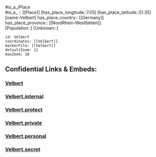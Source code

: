 ﻿---
location: [51.35,7.05] 
mapzoom: [7,12] 
mapmarker: city 
type: City
tags:
- geo/City


SpocWebEntityId: 35234
isDeleted: false
confidential: public

---
#is_a_/Place  
#is_a_ :: [[Place]] 
[has_place_longitude::7.05] 
[has_place_latitude::51.35] 
[name::Velbert] 
has_place_country:: [[Germany]]  
has_place_province:: [[NordRhein-Westfahlen]]  
[Population::] 
[Unknown::] 


```leaflet
id: Velbert
coordinates: [[Velbert]] 
markerFile: [[Velbert]] 
defaultZoom: 11 
maxZoom: 18
```


## Confidential Links & Embeds: 

### [Velbert](/_public/Earth/Continent/Europe/Europe~Central/Germany/Germany~West/Nord_Rhein-Westfalen/counties~NW/Mettmann/cities~Mettmann/Velbert.md) 

### [Velbert.internal](/_internal/Earth/Continent/Europe/Europe~Central/Germany/Germany~West/Nord_Rhein-Westfalen/counties~NW/Mettmann/cities~Mettmann/Velbert.internal.md) 

### [Velbert.protect](/_protect/Earth/Continent/Europe/Europe~Central/Germany/Germany~West/Nord_Rhein-Westfalen/counties~NW/Mettmann/cities~Mettmann/Velbert.protect.md) 

### [Velbert.private](/_private/Earth/Continent/Europe/Europe~Central/Germany/Germany~West/Nord_Rhein-Westfalen/counties~NW/Mettmann/cities~Mettmann/Velbert.private.md) 

### [Velbert.personal](/_personal/Earth/Continent/Europe/Europe~Central/Germany/Germany~West/Nord_Rhein-Westfalen/counties~NW/Mettmann/cities~Mettmann/Velbert.personal.md) 

### [Velbert.secret](/_secret/Earth/Continent/Europe/Europe~Central/Germany/Germany~West/Nord_Rhein-Westfalen/counties~NW/Mettmann/cities~Mettmann/Velbert.secret.md) 
